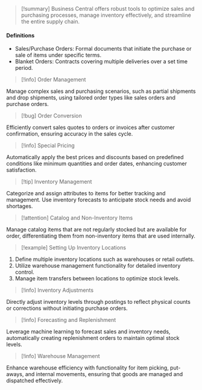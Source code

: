 >[!summary]
>Business Central offers robust tools to optimize sales and purchasing processes, manage inventory effectively, and streamline the entire supply chain.

#### Definitions
- Sales/Purchase Orders: Formal documents that initiate the purchase or sale of items under specific terms.
- Blanket Orders: Contracts covering multiple deliveries over a set time period.

>[!info] Order Management

Manage complex sales and purchasing scenarios, such as partial shipments and drop shipments, using tailored order types like sales orders and purchase orders.

>[!bug] Order Conversion

Efficiently convert sales quotes to orders or invoices after customer confirmation, ensuring accuracy in the sales cycle.

>[!info] Special Pricing

Automatically apply the best prices and discounts based on predefined conditions like minimum quantities and order dates, enhancing customer satisfaction.

>[!tip] Inventory Management

Categorize and assign attributes to items for better tracking and management. Use inventory forecasts to anticipate stock needs and avoid shortages.

>[!attention] Catalog and Non-Inventory Items

Manage catalog items that are not regularly stocked but are available for order, differentiating them from non-inventory items that are used internally.

>[!example] Setting Up Inventory Locations

1. Define multiple inventory locations such as warehouses or retail outlets.
2. Utilize warehouse management functionality for detailed inventory control.
3. Manage item transfers between locations to optimize stock levels.

>[!info] Inventory Adjustments

Directly adjust inventory levels through postings to reflect physical counts or corrections without initiating purchase orders.

>[!info] Forecasting and Replenishment

Leverage machine learning to forecast sales and inventory needs, automatically creating replenishment orders to maintain optimal stock levels.

>[!info] Warehouse Management

Enhance warehouse efficiency with functionality for item picking, put-aways, and internal movements, ensuring that goods are managed and dispatched effectively.